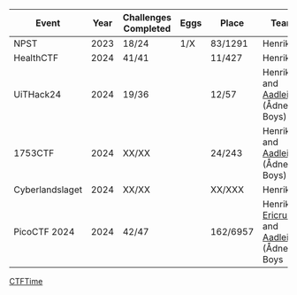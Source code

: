 | Event           | Year | Challenges Completed | Eggs | Place   | Team                          |
|-----------------|------|----------------------|------|---------|-------------------------------|
| NPST            | 2023 | 18/24                | 1/X  | 83/1291  | Henriksb                              |
| HealthCTF       | 2024 | 41/41                |      | 11/427   | Henriksb                              |
| UiTHack24       | 2024 | 19/36                |      | 12/57    | Henriksb and [Aadlei](https://github.com/Aadlei) (Ådne's Boys) |
| 1753CTF         | 2024 | XX/XX                |      | 24/243   | Henriksb and [Aadlei](https://github.com/Aadlei) (Ådne's Boys) |
| Cyberlandslaget | 2024 | XX/XX                |      | XX/XXX   | Henriksb |
| PicoCTF 2024    | 2024 | 42/47                |      | 162/6957 | Henriksb, [Ericrulec](https://github.com/Ericrulec), and [Aadlei](https://github.com/Aadlei) (Ådne's Boys |


[CTFTime](https://ctftime.org/team/285939)
